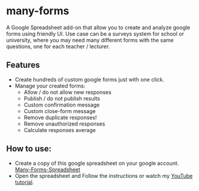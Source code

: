 # many-forms
A Google Spreadsheet add-on that allow you to create and analyze google forms using friendly UI. Use case can be a surveys system for school or university, where you may need many different forms with the same questions, one for each teacher / lecturer.

## Features
* Create hundreds of custom google forms just with one click.
* Manage your created forms: 
  * Allow / do not allow new responses
  * Publish / do not publish results
  * Custom confirmation message
  * Custom close-form message
  * Remove duplicate responses!
  * Remove unauthorized responses
  * Calculate responses average
  
## How to use:
* Create a copy of this google spreadsheet on your google account. [Many-Forms-Spreadsheet](https://docs.google.com/spreadsheets/d/16SCjkceW5H87v-M8zvSxjoA-ErT5ndUYxSzcvBjCz-o/edit?usp=sharing)
* Open the spreadsheet and Follow the instructions or watch my [YouTube tutorial](https://www.youtube.com/playlist?list=PLpqDEyxyeqV4mGax4bZAS0si7ZZerjOXx).
